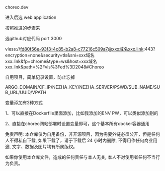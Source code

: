 choreo.dev

进入后选 web application

按照推进的步骤来

选github对应代码   port 3000


vless://fd80f56e-93f3-4c85-b2a8-c77216c509a7@xxx域名xxx.link:443?encryption=none&security=tls&sni=xxx域名xxx.link&fp=chrome&type=ws&host=xxx域名xxx.link&path=%2Fvls%3Fed%3D2048#Choreo


自用项目，简单记录设置，防止忘掉

ARGO_DOMAIN/CF_IP/NEZHA_KEY/NEZHA_SERVER/PSWD/SUB_NAME/SUB_URL/UUID/VPATH

变量添加有2种方式

1、可以直接在Dockerfile里面添加，比如我添加的ENV PW，可以类似添加别的

2、直接在choreo网站部署时设置变量即可，这个基本所有docker容器通用

免责声明:
本仓库仅为自用备份，非开源项目，因为需要外链必须公开，但是任何人不得私自下载, 如果下载了，请于下载后 24 小时内删除, 不得用作任何商业用途, 文字、数据及图片均有所属版权。

如果你使用本仓库文件，造成的任何责任与本人无关, 本人不对使用者任何不当行为负责。
